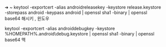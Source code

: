 ➜  ~ keytool -exportcert -alias androidreleasekey -keystore release.keystore -storepass android -keypass android | openssl sha1 -binary | openssl base64
해시키 , 윈도우

keytool -exportcert -alias androiddebugkey -keystore %HOMEPATH%\.android\debug.keystore | openssl sha1 -binary | openssl base64
맥